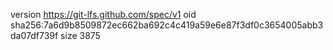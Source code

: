 version https://git-lfs.github.com/spec/v1
oid sha256:7a6d9b8509872ec662ba692c4c419a59e6e87f3df0c3654005abb3da07df739f
size 3875
